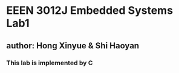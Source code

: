 # EEEN 3012J Embedded Systems Lab1

## author: Hong Xinyue & Shi Haoyan

### This lab is implemented by C
